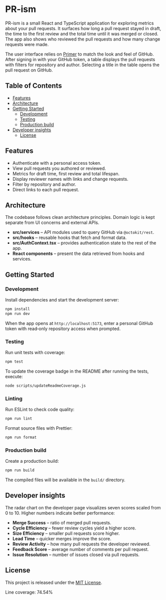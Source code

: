 # PR-ism

PR-ism is a small React and TypeScript application for exploring metrics about your pull requests. It surfaces how long a pull request stayed in draft, the time to the first review and the total time until it was merged or closed. The app also shows who reviewed the pull requests and how many change requests were made.

The user interface relies on [Primer](https://primer.style) to match the look and feel of GitHub. After signing in with your GitHub token, a table displays the pull requests with filters for repository and author. Selecting a title in the table opens the pull request on GitHub.

## Table of Contents

- [Features](#features)
- [Architecture](#architecture)
- [Getting Started](#getting-started)
  - [Development](#development)
  - [Testing](#testing)
  - [Production build](#production-build)
- [Developer insights](#developer-insights)
  - [License](#license)

## Features

- Authenticate with a personal access token.
- View pull requests you authored or reviewed.
- Metrics for draft time, first review and total lifespan.
- Display reviewer names with links and change requests.
- Filter by repository and author.
- Direct links to each pull request.

## Architecture

The codebase follows clean architecture principles. Domain logic is kept separate from UI concerns and external APIs.

- **src/services** – API modules used to query GitHub via `@octokit/rest`.
- **src/hooks** – reusable hooks that fetch and format data.
- **src/AuthContext.tsx** – provides authentication state to the rest of the app.
- **React components** – present the data retrieved from hooks and services.

## Getting Started

### Development

Install dependencies and start the development server:

```bash
npm install
npm run dev
```

When the app opens at `http://localhost:5173`, enter a personal GitHub token with read‑only repository access when prompted.

### Testing

Run unit tests with coverage:

```bash
npm test
```

To update the coverage badge in the README after running the tests, execute:

```bash
node scripts/updateReadmeCoverage.js
```

### Linting

Run ESLint to check code quality:

```bash
npm run lint
```

Format source files with Prettier:

```bash
npm run format
```

### Production build

Create a production build:

```bash
npm run build
```

The compiled files will be available in the `build/` directory.

## Developer insights

The radar chart on the developer page visualizes seven scores scaled from 0 to 10.
Higher numbers indicate better performance:

- **Merge Success** – ratio of merged pull requests.
- **Cycle Efficiency** – fewer review cycles yield a higher score.
- **Size Efficiency** – smaller pull requests score higher.
- **Lead Time** – quicker merges improve the score.
- **Review Activity** – how many pull requests the developer reviewed.
- **Feedback Score** – average number of comments per pull request.
- **Issue Resolution** – number of issues closed via pull requests.

## License

This project is released under the [MIT License](LICENSE).

Line coverage: 74.54%
